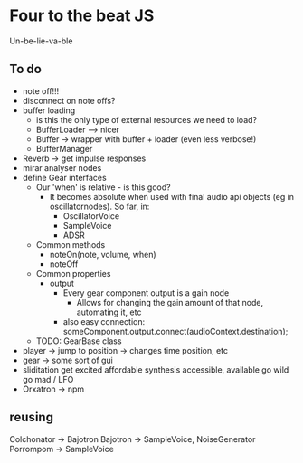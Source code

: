 # Four to the beat JS

Un-be-lie-va-ble

## To do
- note off!!!
- disconnect on note offs?
- buffer loading
	- is this the only type of external resources we need to load?
	- BufferLoader --> nicer
	- Buffer -> wrapper with buffer + loader (even less verbose!)
	- BufferManager
- Reverb -> get impulse responses
- mirar analyser nodes
- define Gear interfaces
	- Our 'when' is relative - is this good?
		- It becomes absolute when used with final audio api objects (eg in oscillatornodes). So far, in:
			- OscillatorVoice
			- SampleVoice
			- ADSR
	- Common methods
		- noteOn(note, volume, when)
		- noteOff
	- Common properties
		- output
			- Every gear component output is a gain node
				- Allows for changing the gain amount of that node, automating it, etc
			- also easy connection:
				someComponent.output.connect(audioContext.destination);
	- TODO: GearBase class
- player -> jump to position -> changes time position, etc
- gear -> some sort of gui
- sliditation
	get excited
		affordable synthesis
		accessible, available
	go wild
	go mad / LFO
- Orxatron -> npm

## reusing

Colchonator -> Bajotron
Bajotron -> SampleVoice, NoiseGenerator
Porrompom -> SampleVoice
